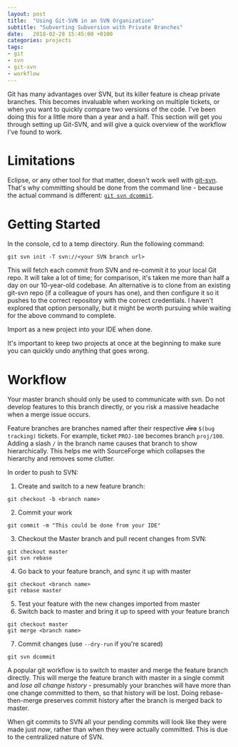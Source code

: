 ```yaml
---
layout: post
title:  "Using Git-SVN in an SVN Organization"
subtitle: "Subverting Subversion with Private Branches"
date:   2018-02-28 15:45:00 +0100
categories: projects
tags:
- git
- svn
- git-svn
- workflow
---
```



Git has many advantages over SVN, but its killer feature is cheap private branches. This becomes invaluable when working on multiple tickets, or when you want to quickly compare two versions of the code.
I've been doing this for a little more than a year and a half. This section will get you through setting up Git-SVN, and will give a quick overview of the workflow I've found to work.

# Limitations

Eclipse, or any other tool for that matter, doesn't work well with [git-svn][git-svn]. That's why committing should be done from the command line - because the actual command is different: [`git svn dcommit`][dcommit].

# Getting Started

In the console, cd to a temp directory. Run the following command:

```
git svn init -T svn://<your SVN branch url>
```

This will fetch each commit from SVN and re-commit it to your local Git repo. It will take a lot of time; for comparison, it's taken me more than half a day on our 10-year-old codebase.
An alternative is to clone from an existing git-svn repo (if a colleague of yours has one), and then configure it so it pushes to the correct repository with the correct credentials.
I haven't explored that option personally, but it might be worth pursuing while waiting for the above command to complete.

Import as a new project into your IDE when done.

It's important to keep two projects at once at the beginning to make sure you can quickly undo anything that goes wrong.


# Workflow

Your master branch should only be used to communicate with svn. Do not develop features to this branch directly, or you risk a massive headache when a merge issue occurs.

Feature branches are branches named after their respective ~~Jira~~ `$(bug tracking)` tickets. For example, ticket `PROJ-100` becomes branch `proj/100`. Adding a slash `/` in the branch name causes that branch to
show hierarchically. This helps me with SourceForge which collapses the hierarchy and removes some clutter.

In order to push to SVN:

1. Create and switch to a new feature branch:
```
git checkout -b <branch name>
```
2. Commit your work
```
git commit -m "This could be done from your IDE"
```
3. Checkout the Master branch and pull recent changes from SVN:
```
git checkout master
git svn rebase
```
4. Go back to your feature branch, and sync it up with master
```
git checkout <branch name>
git rebase master
```
5. Test your feature with the new changes imported from master
6. Switch back to master and bring it up to speed with your feature branch
```
git checkout master
git merge <branch name>
```
7. Commit changes (use `--dry-run` if you're scared)
```
git svn dcommit
```	

A popular git workflow is to switch to master and merge the feature branch directly. This will merge the feature branch with master in a single commit and *lose all change history* - presumably your branches will have more than one change committed to them, so that history will be lost. Doing rebase-then-merge preserves commit history after the branch is merged back to master.

When git commits to SVN all your pending commits will look like they were made just _now_, rather than when they were actually committed. This is due to the centralized nature of SVN.

[dcommit]: https://git-scm.com/docs/git-svn#git-svn-emdcommitem
[git-svn]: https://git-scm.com/docs/git-svn
